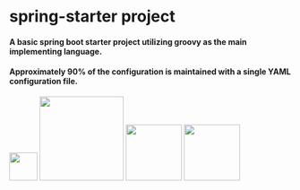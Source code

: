 spring-starter project
==============
#### A basic spring boot starter project utilizing groovy as the main implementing language.
#### Approximately 90% of the configuration is maintained with a single YAML configuration file.
<img src="http://www.inqool.cz/images/spring-logo.png" width="50"/> 
<img src="http://groovy.codehaus.org/images/groovy-logo-medium.png" width="150"/> 
<img src="http://www.douglaspasqua.com/wp-content/uploads/2014/01/java.png" width="100"/> 
<img src="http://www.flucorrex.ch/images/yaml-logo.jpg" width="100"/>

